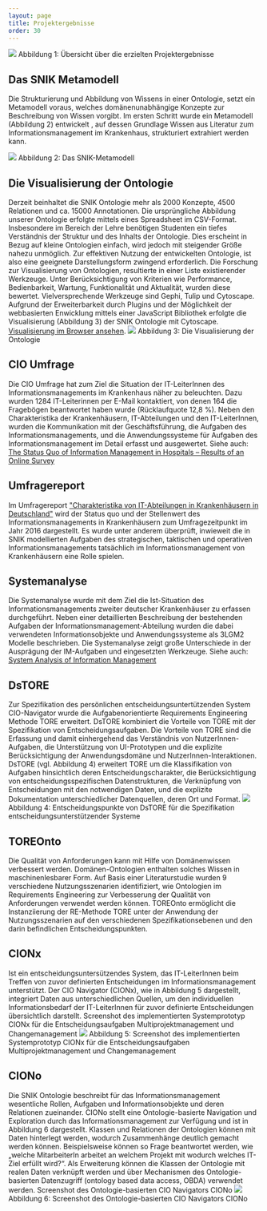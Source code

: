 ```yaml
---
layout: page
title: Projektergebnisse
order: 30
---
```

<img src="public/Ueberblick.png">
Abbildung 1: Übersicht über die erzielten Projektergebnisse

## Das SNIK Metamodell

Die Strukturierung und Abbildung von Wissens in einer Ontologie, setzt ein Metamodell voraus, welches domänenunabhängige Konzepte zur Beschreibung von Wissen vorgibt.
Im ersten Schritt wurde ein Metamodell (Abbildung 2) entwickelt , auf dessen Grundlage Wissen aus Literatur zum Informationsmanagement im Krankenhaus, strukturiert extrahiert werden kann.

<img src="public/SNIK_Metamodell_V8.svg">
Abbildung 2: Das SNIK-Metamodell

## Die Visualisierung der Ontologie

Derzeit beinhaltet die SNIK Ontologie mehr als 2000 Konzepte, 4500 Relationen und ca. 15000 Annotationen.
Die ursprüngliche Abbildung unserer Ontologie erfolgte mittels eines Spreadsheet im CSV-Format.
Insbesondere im Bereich der Lehre benötigen Studenten ein tiefes Verständnis der Struktur und des Inhalts der Ontologie.
Dies erscheint in Bezug auf kleine Ontologien einfach, wird jedoch mit steigender Größe nahezu unmöglich.
Zur effektiven Nutzung der entwickelten Ontologie, ist also eine geeignete Darstellungsform zwingend erforderlich.
Die Forschung zur Visualisierung von Ontologien, resultierte in einer Liste existierender Werkzeuge.
Unter Berücksichtigung von Kriterien wie Performance, Bedienbarkeit, Wartung, Funktionalität und Aktualität, wurden diese bewertet.
Vielversprechende Werkzeuge sind Gephi, Tulip und Cytoscape.
Aufgrund der Erweiterbarkeit durch Plugins und der Möglichkeit der webbasierten Enwicklung mittels einer JavaScript Bibliothek erfolgte die Visualisierung (Abbildung 3) der SNIK Ontologie mit Cytoscape.
<br>
<a href="https://www.snik.eu/graph">Visualisierung im Browser ansehen</a>.
<img src="public/Graph.png">
Abbildung 3: Die Visualisierung der Ontologie

## CIO Umfrage

Die CIO Umfrage hat zum Ziel die Situation der IT-LeiterInnen des Informationsmanagements im Krankenhaus näher zu beleuchten.
Dazu wurden 1284 IT-Leiterinnen per E-Mail kontaktiert, von denen 164 die Fragebögen beantwortet haben wurde (Rücklaufquote 12,8 %).
Neben den Charakteristika der Krankenhäusern, IT-Abteilungen und den IT-LeiterInnen, wurden die Kommunikation mit der Geschäftsführung, die Aufgaben des Informationsmanagements, und die Anwendungssysteme für Aufgaben des Informationsmanagement im Detail erfasst und ausgewertet.
Siehe auch: <a href="http://subs.emis.de/LNI/Proceedings/Proceedings259/685.pdf">The Status Quo of Information Management in Hospitals – Results of an Online Survey</a>

## Umfragereport

Im Umfragereport <a href="public/umfragereport.pdf">"Charakteristika von IT-Abteilungen in Krankenhäusern in Deutschland"</a> wird der Status quo und der Stellenwert des Informationsmanagements in Krankenhäusern zum Umfragezeitpunkt im Jahr 2016 dargestellt.
Es wurde unter anderem überprüft, inwieweit die in SNIK modellierten Aufgaben des strategischen, taktischen und operativen Informationsmanagements tatsächlich im Informationsmanagement von Krankenhäusern eine Rolle spielen.

## Systemanalyse

Die Systemanalyse wurde mit dem Ziel die Ist-Situation des Informationsmanagements zweiter deutscher Krankenhäuser zu erfassen durchgeführt.
Neben einer detaillierten Beschreibung der bestehenden Aufgaben der Informationsmanagement-Abteilung wurden die dabei verwendeten Informationsobjekte und Anwendungssysteme als 3LGM2 Modelle beschrieben.
Die Systemanalyse zeigt große Unterschiede in der Ausprägung der IM-Aufgaben und eingesetzten Werkzeuge.
Siehe auch: <a href="http://subs.emis.de/LNI/Proceedings/Proceedings246/783.pdf">System Analysis of Information Management</a>

## DsTORE

Zur Spezifikation des persönlichen entscheidungsuntertützenden System CIO-Navigator wurde die Aufgabenorientierte Requirements Engineering Methode TORE erweitert.
DsTORE kombiniert die Vorteile von TORE mit der Spezifikation von Entscheidungsaufgaben.
Die Vorteile von TORE sind die Erfassung und damit einhergehend das Verständnis von NutzerInnen-Aufgaben, die Unterstützung von UI-Prototypen und die explizite Berücksichtigung der Anwendungsdomäne und NutzerInnen-Interaktionen.
DsTORE (vgl. Abbildung 4) erweitert TORE um die Klassifikation von Aufgaben hinsichtlich deren Entscheidungscharakter, die Berücksichtigung von entscheidungsspezifischen Datenstrukturen, die Verknüpfung von Entscheidungen mit den notwendigen Daten, und die explizite Dokumentation unterschiedlicher Datenquellen, deren Ort und Format.
<img src="public/DsTORE.png">
Abbildung 4: Entscheidungspunkte von DsTORE für die Spezifikation entscheidungsunterstützender Systeme

## TOREOnto

Die Qualität von Anforderungen kann mit Hilfe von Domänenwissen verbessert werden.
Domänen-Ontologien enthalten solches Wissen in maschinenlesbarer Form.
Auf Basis einer Literaturstudie wurden 9 verschiedene Nutzungsszenarien identifiziert, wie Ontologien im Requirements Engineering zur Verbesserung der Qualität von Anforderungen verwendet werden können.
TOREOnto ermöglicht die Instanziierung der RE-Methode TORE unter der Anwendung der Nutzungsszenarien auf den verschiedenen Spezifikationsebenen und den darin befindlichen Entscheidungspunkten.

## CIONx

Ist ein entscheidungsuntersützendes System, das IT-LeiterInnen beim Treffen von zuvor definierten Entscheidungen im Informationsmanagement unterstützt.
Der CIO Navigator (CIONx), wie in Abbildung 5 dargestellt, integriert Daten aus unterschiedlichen Quellen, um den individuellen Informationsbedarf der IT-LeiterInnen für zuvor definierte Entscheidungen übersichtlich darstellt.
Screenshot des implementierten Systemprototyp CIONx für die Entscheidungsaufgaben Multiprojektmanagement und Changemanagement
<img src="public/pwl_bereichsbudget.png">
Abbildung 5: Screenshot des implementierten Systemprototyp CIONx für die Entscheidungsaufgaben Multiprojektmanagement und Changemanagement

## CIONo

Die SNIK Ontologie beschreibt für das Informationsmanagement wesentliche Rollen, Aufgaben und Informationsobjekte und deren Relationen zueinander.
CIONo stellt eine Ontologie-basierte Navigation und Exploration durch das Informationsmanagement zur Verfügung und ist in Abbildung 6 dargestellt.
Klassen und Relationen der Ontologien können mit Daten hinterlegt werden, wodurch Zusammenhänge deutlich gemacht werden können.
Beispielsweise können so Frage beantwortet werden, wie „welche MitarbeiterIn arbeitet an welchem Projekt mit wodurch welches IT-Ziel erfüllt wird?“.
Als Erweiterung können die Klassen der Ontologie mit realen Daten verknüpft werden und über Mechanismen des Ontologie-basierten Datenzugriff (ontology based data access, OBDA) verwendet werden.
Screenshot des Ontologie-basierten CIO Navigators CIONo
<img src="public/CIONo-Screenshot.png">
Abbildung 6: Screenshot des Ontologie-basierten CIO Navigators CIONo

<!--
## Old: Ontology
* [Download RDF Turtle File](https://raw.githubusercontent.com/hitontology/ontology/master/hito.ttl)
* [Documentation](https://hitontology.github.io/ontology/index-en.html)
* [Browse](https://hitontology.eu/ontology)
* [Query](https://hitontology.eu/sparql)
* [Search](https://hitontology.eu/search/)
-->
